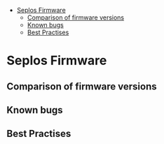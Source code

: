 - [Seplos Firmware](#seplos-firmware)
  - [Comparison of firmware versions](#comparison-of-firmware-versions)
  - [Known bugs](#known-bugs)
  - [Best Practises](#best-practises)


# Seplos Firmware

## Comparison of firmware versions

## Known bugs

## Best Practises
